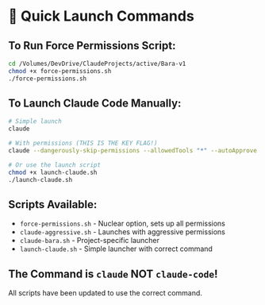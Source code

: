 # 🚀 Quick Launch Commands

## To Run Force Permissions Script:
```bash
cd /Volumes/DevDrive/ClaudeProjects/active/Bara-v1
chmod +x force-permissions.sh
./force-permissions.sh
```

## To Launch Claude Code Manually:
```bash
# Simple launch
claude

# With permissions (THIS IS THE KEY FLAG!)
claude --dangerously-skip-permissions --allowedTools "*" --autoApprove true

# Or use the launch script
chmod +x launch-claude.sh
./launch-claude.sh
```

## Scripts Available:
- `force-permissions.sh` - Nuclear option, sets up all permissions
- `claude-aggressive.sh` - Launches with aggressive permissions
- `claude-bara.sh` - Project-specific launcher
- `launch-claude.sh` - Simple launcher with correct command

## The Command is `claude` NOT `claude-code`!
All scripts have been updated to use the correct command.
